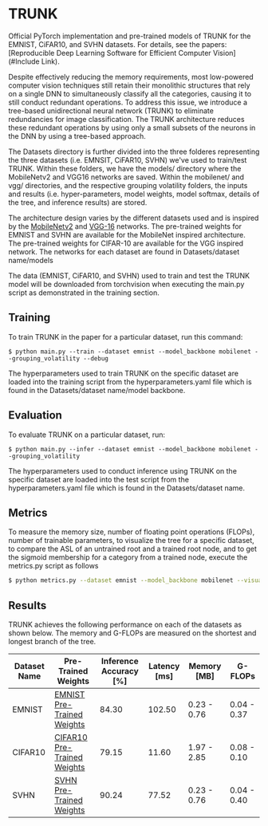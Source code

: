 # TRUNK
Official PyTorch implementation and pre-trained models of TRUNK for the EMNIST, CiFAR10, and SVHN datasets. For details, see the papers: [Reproducible Deep Learning Software for Efficient Computer Vision](#Include Link).

Despite effectively reducing the memory requirements, most low-powered computer vision techniques still retain their monolithic structures that rely on a single DNN to simultaneously classify all the categories, causing it to still conduct redundant operations. To address this issue, we introduce a tree-based unidirectional neural network (TRUNK) to eliminate redundancies for image classification. The TRUNK architecture reduces these redundant operations by using only a small subsets of the neurons in the DNN by using a tree-based approach. 

The Datasets directory is further divided into the three folderes representing the three datasets (i.e. EMNSIT, CiFAR10, SVHN) we've used to train/test TRUNK. Within these folders, we have the models/ directory where the MobileNetv2 and VGG16 networks are saved. Within the mobilenet/ and vgg/ directories, and the respective grouping volatility folders, the inputs and results (i.e. hyper-parameters, model weights, model softmax, details of the tree, and inference results) are stored. 

The architecture design varies by the different datasets used and is inspired by the [MobileNetv2][1] and [VGG-16][2] networks. The pre-trained weights for EMNIST and SVHN are available for the MobileNet inspired architecture. The pre-trained weights for CIFAR-10 are available for the VGG inspired network. The networks for each dataset are found in Datasets/dataset name/models

The data (EMNIST, CiFAR10, and SVHN) used to train and test the TRUNK model will be downloaded from torchvision when executing the main.py script as demonstrated in the training section. 
## Training
To train TRUNK in the paper for a particular dataset, run this command:

```train
$ python main.py --train --dataset emnist --model_backbone mobilenet --grouping_volatility --debug
```
The hyperparameters used to train TRUNK on the specific dataset are loaded into the training script from the hyperparameters.yaml file which is found in the Datasets/dataset name/model backbone. 

## Evaluation
To evaluate TRUNK on a particular dataset, run:

```eval
$ python main.py --infer --dataset emnist --model_backbone mobilenet --grouping_volatility 
```
The hyperparameters used to conduct inference using TRUNK on the specific dataset are loaded into the test script from the hyperparameters.yaml file which is found in the Datasets/dataset name. 

## Metrics
To measure the memory size, number of floating point operations (FLOPs), number of trainable parameters, to visualize the tree for a specific dataset, to compare the ASL of an untrained root and a trained root node, and to get the sigmoid membership for a category from a trained node, execute the metrics.py script as follows

```bash
$ python metrics.py --dataset emnist --model_backbone mobilenet --visualize --untrained_asl
```

## Results
TRUNK achieves the following performance on each of the datasets as shown below. The memory and G-FLOPs are measured on the shortest and longest branch of the tree.

| Dataset Name       | Pre-Trained Weights                                                               | Inference Accuracy [%]| Latency [ms]| Memory [MB]  | G-FLOPs    |
| ------------------ |-----------------------------------------------------------------------------------| --------------------- |-----------------------------------| -----------  |------------|
| EMNIST             | [EMNIST Pre-Trained Weights](Datasets/emnist/mobilenet/1.2/model_weights/root.pt) |     84.30            | 102.50                             | 0.23 - 0.76  |0.04 - 0.37 |
| CIFAR10            | [CIFAR10 Pre-Trained Weights](Datasets/cifar10/vgg/1.02/model_weights/root.pt)    |    79.15              |    11.60  | 1.97 - 2.85  | 0.08 - 0.10 |
| SVHN               | [SVHN Pre-Trained Weights](Datasets/svhn/mobilenet/0.7/model_weights/root.pt)         |    90.24             | 77.52                         | 0.23 - 0.76  |0.04 - 0.40 |

[1]: https://arxiv.org/pdf/1801.04381.pdf
[2]: https://arxiv.org/pdf/1409.1556.pdf 